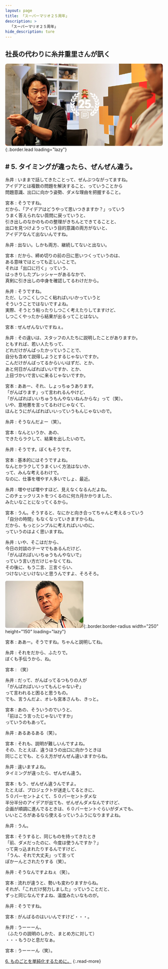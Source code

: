 ```yaml
---
layout: page
title: 「スーパーマリオ２５周年」
description: >
  「スーパーマリオ２５周年」
hide_description: ture
---
```


## 社長の代わりに糸井重里さんが訊く

![](/interviews/jp/etc/mario25th/vol1/img/mainvisual5.jpg){:.border.lead loading="lazy"}

## # 5. タイミングが違ったら、ぜんぜん違う。

糸井
: いままで話してきたことって、ぜんぶつながってますね。<br>アイデアとは複数の問題を解決すること、っていうことから<br>問題意識、出口に向かう姿勢、ダメな理由を把握すること。

宮本
: そうですね。<br>だから、「アイデアはどうやって思いつきますか？」っていう<br>うまく答えられない質問に戻っていうと、<br>引き出しのなかのものの整理がきちんとできてることと、<br>出口を見つけようっていう目的意識の両方がないと、<br>アイデアなんて出ないんですね。

糸井
: 出ない。しかも両方、継続してないと出ない。

宮本
: だから、締め切りの前の日に思いつくっていうのは、<br>ある意味ではとっても正しいことで。<br>それは「出口に行く」っていう、<br>はっきりしたプレッシャーがあるなかで、<br>真剣に引き出しの中身を確認してるわけだから。

糸井
: そうですね。<br>ただ、しつこくしつこく粘ればいいかっていうと<br>そういうことではないですよね。<br>実際、そうとう粘ったりしつこく考えたりしてますけど、<br>しつこくやったから結果が出るってことはない。

宮本
: ぜんぜんないですねぇ。

糸井
: その違いは、スタッフの人たちに説明したことがありますか。<br>ともすれば、若い人たちって、<br>どれだけがんばったかっていうことで、<br>自分も含めて説得しようとするじゃないですか。<br>こんだけがんばってるからいいはずだ、とか、<br>あと何日がんばればいいですか、とか、<br>上目づかいで言いに来るじゃないですか。

宮本
: ああー、それ、しょっちゅうあります。<br>「がんばります」って言われるんやけど、<br>「がんばればいいちゅうもんやないねんからな」って（笑）。<br>いや、意地悪を言ってるわけじゃなくて、<br>ほんとうにがんばればいいっていうもんじゃないので。

糸井
: そうなんだよー（笑）。

宮本
: なんというか、あの、<br>できたらラクして、結果を出したいので。

糸井
: そうです。ぼくもそうです。

宮本
: 基本的にはそうですよね。<br>なんとかラクしてうまくいく方法はないか、<br>って、みんな考えるわけで。<br>なのに、仕事を増やす人多いでしょ、最近。

糸井
: 増やせば増やすほど、見えなくなるんだよね。<br>このチェックリストをつくるのに何カ月かかりました、<br>みたいなことになってくるから。

宮本
: うん。そうすると、なにかと向き合ってちゃんと考えるっていう<br>「自分の時間」もなくなっていきますからね。<br>だから、もっとシンプルに考えればいいのに、<br>っていうのはよく思いますね。

糸井
: いや、そこはだから、<br>今日の対談のテーマでもあるんだけど、<br>「がんばればいいちゅうもんやないで」<br>っていう言い方だけじゃなくてね、<br>その後に、もう二言、三言ぐらい、<br>つけないといけないと思うんですよ、そろそろ。

![](/interviews/jp/etc/mario25th/vol1/img/photo6.jpg){:.border.border-radius width="250" height="150" loading="lazy"}

宮本
: ああー。そうですね。ちゃんと説明してね。

糸井
: それをだから、ふたりで。<br>ぼくも手伝うから、ね。

宮本
: （笑）

糸井
: だって、がんばってるつもりの人が<br>「がんばればいいってもんじゃないぞ」<br>って言われると困ると思うもの。<br>でも、言うんだよ、オレも宮本さんも、きっと。

宮本
: あの、そういうのでいうと、<br>「前はこう言ったじゃないですか」<br>っていうのもあって。

糸井
: あるあるある（笑）。

宮本
: それも、説明が難しいんですよね。<br>その、たとえば、違うほうの出口に向かうときは<br>同じことでも、とらえ方がぜんぜん違いますからね。

糸井
: 違いますよね。<br>タイミングが違ったら、ぜんぜん違う。

宮本
: もう、ぜんぜん違うんですよ。<br>たとえば、プロジェクトが迷走してるときに、<br>５０パーセントよくて、５０パーセントダメな<br>半分半分のアイデアが出ても、ぜんぜんダメなんですけど、<br>企画が順調に進んでるときは、６０パーセントぐらいがダメでも、<br>いいところがあるなら使えるっていうふうになりますよね。

糸井
: うん。

宮本
: そうすると、同じものを持ってきたとき<br>「前、ダメだったのに、今度は使うんですか？」<br>って突っ込まれたりするんですけど、<br>「うん、それで大丈夫」って言って<br>ぽかーんとされたりする（笑）。

糸井
: そうなんですよねぇ（笑）。

宮本
: 流れが違うと、勢いも変わりますからね。<br>それが、「これだけ努力しました」っていうことだと、<br>ずっと同じなんですよね、温度みたいなものが。

糸井
: そうですね。

宮本
: がんばるのはいいんですけど・・・。

糸井
: うーーーん、<br>（ふたりの説明のしかた、まとめ方に対して）<br>・・・もうひと息だなぁ。

宮本
: うーーーん（笑）。

[6. ものごとを単純化するために。](6.md)
{:.read-more}

